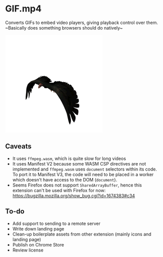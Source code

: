 # GIF.mp4

Converts GIFs to embed video players, giving playback control over them. ~Basically does something browsers should do natively~

![](./demo/SampleGIFImage_40kbmb.gif)

## Caveats

- It uses `ffmpeg.wasm`, which is quite slow for long videos
- It uses Manifest V2 because some WASM CSP directives are not implemented and `ffmpeg.wasm` uses `document` selectors within its code. To port it to Manifest V3, the code will need to be placed in a worker which doesn't have access to the DOM (`document`).
- Seems Firefox does not support `SharedArrayBuffer`, hence this extension can't be used with Firefox for now: https://bugzilla.mozilla.org/show_bug.cgi?id=1674383#c34

## To-do

- Add support to sending to a remote server
- Write down landing page
- Clean-up boilerplate assets from other extension (mainly icons and landing page)
- Publish on Chrome Store
- Review license
